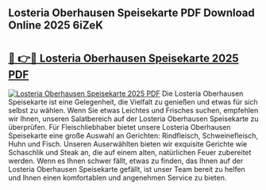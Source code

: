 ## Losteria Oberhausen Speisekarte PDF Download Online 2025 6iZeK

# <h2><a href="http://gc8vdw3.nevu.top/?p=Losteria+Oberhausen+Speisekarte">🔗 👉🔴 Losteria Oberhausen Speisekarte 2025 PDF</a></h2>

[![Losteria Oberhausen Speisekarte 2025 PDF](https://i.imgur.com/dBaPXMq.png)](http://gc8vdw3.nevu.top/?p=Losteria+Oberhausen+Speisekarte)
Die Losteria Oberhausen Speisekarte ist eine Gelegenheit, die Vielfalt zu genießen und etwas für sich selbst zu wählen. Wenn Sie etwas Leichtes und Frisches suchen, empfehlen wir Ihnen, unseren Salatbereich auf der Losteria Oberhausen Speisekarte zu überprüfen. Für Fleischliebhaber bietet unsere Losteria Oberhausen Speisekarte eine große Auswahl an Gerichten: Rindfleisch, Schweinefleisch, Huhn und Fisch. Unseren Auserwählten bieten wir exquisite Gerichte wie Schaschlik und Steak an, die auf einem alten, natürlichen Feuer zubereitet werden. Wenn es Ihnen schwer fällt, etwas zu finden, das Ihnen auf der Losteria Oberhausen Speisekarte gefällt, ist unser Team bereit zu helfen und Ihnen einen komfortablen und angenehmen Service zu bieten.
